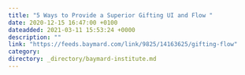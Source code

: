 ```yaml
---
title: "5 Ways to Provide a Superior Gifting UI and Flow "
date: 2020-12-15 16:47:00 +0100
dateadded: 2021-03-11 15:53:24 +0000
description: ""
link: "https://feeds.baymard.com/link/9825/14163625/gifting-flow"
category:
directory: _directory/baymard-institute.md
---
```

